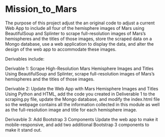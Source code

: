 # Mission_to_Mars
The purpose of this project adjust the an original code to adjust a current Web App to include all four of the hemisphere images of Mars using BeautifulSoup and Splinter to scrape full-resolution images of Mars’s hemispheres and the titles of those images, store the scraped data on a Mongo database, use a web application to display the data, and alter the design of the web app to accommodate these images.

Derivables include:

Derivable 1: Scrape High-Resolution Mars Hemisphere Images and Titles
Using BeautifulSoup and Splinter, scrape full-resolution images of Mars’s hemispheres and the titles of those images.

Derivable 2: Update the Web App with Mars Hemisphere Images and Titles
Using Python and HTML, add the code you created in Deliverable 1 to the scraping.py file, update the Mongo database, and modify the index.html file so the webpage contains all the information collected in this module as well as the full-resolution image and title for each hemisphere image.

Derivavble 3: Add Bootstrap 3 Components
Update the web app to make it mobile-responsive, and add two additional Bootstrap 3 components to make it stand out.


